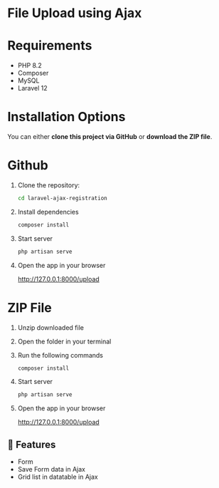 # File Upload using Ajax

# Requirements

-   PHP 8.2
-   Composer
-   MySQL
-   Laravel 12

# Installation Options

You can either **clone this project via GitHub** or **download the ZIP file**.

# Github

1. Clone the repository:

    ```bash
    cd laravel-ajax-registration
    ```

2. Install dependencies

    ```bash
    composer install
    ```

3. Start server

    ```bash
    php artisan serve
    ```

4. Open the app in your browser

    http://127.0.0.1:8000/upload

# ZIP File

1. Unzip downloaded file
2. Open the folder in your terminal
3. Run the following commands

    ```bash
    composer install
    ```

4. Start server

    ```bash
    php artisan serve
    ```

5. Open the app in your browser

    http://127.0.0.1:8000/upload

## 🚀 Features

-   Form
-   Save Form data in Ajax
-   Grid list in datatable in Ajax
